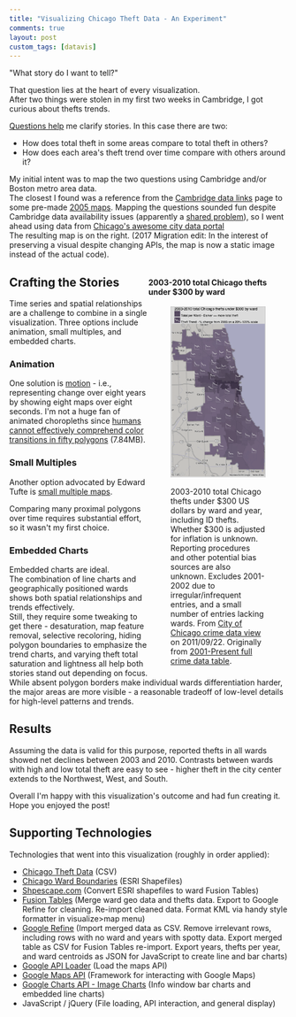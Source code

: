 ```yaml
---
title: "Visualizing Chicago Theft Data - An Experiment"
comments: true
layout: post
custom_tags: [datavis]
---
```


"What story do I want to tell?"

That question lies at the heart of every visualization.  
After two things were stolen in my first two weeks in Cambridge, I got curious about thefts trends.

[Questions help](http://flowingdata.com/2010/04/29/visualizing-data-ask-a-question-first/) me clarify stories. In this case there are two:
 - How does total theft in some areas compare to total theft in others?
 - How does each area's theft trend over time compare with others around it?

My initial intent was to map the two questions using Cambridge and/or Boston metro area data.  
The closest I found was a reference from the [Cambridge data links](http://www2.cambridgema.gov/cdd/data/datalinks.html) page to some pre-made [2005 maps](http://www.caliper.com/Maptitude/MassStats/Map.aspx).  Mapping the questions sounded fun despite Cambridge data availability issues (apparently a <a href="http://bostonography.com/2011/autumn-streets/" class="ext-right" target="_blank">shared problem</a>), so I went ahead using data from <a href="https://data.cityofchicago.org/">Chicago's awesome city data portal</a>  
The resulting map is on the right. (2017 Migration edit: In the interest of preserving a visual despite changing APIs, the map is now a static image instead of the actual code).

<div style="width:50%; float:right; clear:none;">
  <h4>2003-2010 total Chicago thefts under $300 by ward</h4>
  <figure>
    <div id="chicago-theft-yrs"><img src="/images/chicago-theft-map.png" alt="chicago theft visualization by ward" /></div>
    <figcaption class="clear-none">
    <p>
      2003-2010 total Chicago thefts under $300 US dollars by ward and year, including ID thefts.  
      Whether $300 is adjusted for inflation is unknown.  
       Reporting procedures and other potential bias sources are also unknown.  
        Excludes 2001-2002 due to irregular/infrequent entries, and a small number of entries lacking wards. From <a href="https://data.cityofchicago.org/Public-Safety/2001-present-Theft-300-by-ward-year/jq8x-ret8">City of Chicago crime data view</a> on 2011/09/22. Originally from <a href="https://data.cityofchicago.org/Public-Safety/Crimes-2001-to-present/ijzp-q8t2">2001-Present full crime data table</a>.
    </p>
    </figcaption>
  </figure>
</div>

##  Crafting the Stories 
Time series and spatial relationships are a challenge to combine in a single visualization. Three options include animation, small multiples, and embedded charts.

### Animation 
One solution is <a href="http://www.youtube.com/watch?v=pM8XbzdlZIg" class="ext-right" target="_blank">motion</a> - i.e., representing change over eight years by showing eight maps over eight seconds. I'm not a huge fan of animated choropleths since <a href="http://thecartofish.com/fish_thesis.pdf" class="pdf-right" target="_blank">humans cannot effectively comprehend color transitions in fifty polygons</a> (7.84MB).

### Small Multiples
Another option advocated by Edward Tufte is <a href="http://www.juiceanalytics.com/writing/better-know-visualization-small-multiples/" class="ext-right" target="_blank">small multiple maps</a>.

Comparing many proximal polygons over time requires substantial effort, so it wasn't my first choice.

### Embedded Charts
Embedded charts are ideal.  
The combination of line charts and geographically positioned wards shows both spatial relationships and trends effectively.  
Still, they require some tweaking to get there - desaturation, map feature removal, selective recoloring, hiding polygon boundaries to emphasize the trend charts, and varying theft total saturation and lightness all help both stories stand out depending on focus. While absent polygon borders make individual wards differentiation harder, the major areas are more visible - a reasonable tradeoff of low-level details for high-level patterns and trends.

## Results
Assuming the data is valid for this purpose, reported thefts in all wards showed net declines between 2003 and 2010.  Contrasts between wards with high and low total theft are easy to see - higher theft in the city center extends to the Northwest, West, and South.

Overall I'm happy with this visualization's outcome and had fun creating it.  Hope you enjoyed the post!

## Supporting Technologies
Technologies that went into this visualization (roughly in order applied):
<ul>
<li><a href="https://data.cityofchicago.org/Public-Safety/Crimes-2001-to-present/ijzp-q8t2">Chicago Theft Data</a> (CSV)</li>
<li><a href="https://data.cityofchicago.org/browse?limitTo=blob">Chicago Ward Boundaries</a> (ESRI Shapefiles)</li>
<li><a title="http://www.shpescape.com/" href="http://www.shpescape.com/">Shpescape.com</a> (Convert ESRI shapefiles to ward Fusion Tables)</li>
<li><a href="www.google.com/fusiontables/Home" class="ext-right" target="_blank">Fusion Tables</a> (Merge ward geo data and thefts data. Export to Google Refine for cleaning. Re-import cleaned data. Format KML via handy style formatter in visualize&gt;map menu)</li>
<li><a href="http://code.google.com/p/google-refine/" class="ext-right" target="_blank">Google Refine</a> (Import merged data as CSV. Remove irrelevant rows, including rows with no ward and years with spotty data.  
Export merged table as CSV for Fusion Tables re-import. Export years, thefts per year, and ward centroids as JSON for JavaScript to create line and bar charts)</li>
<li><a href="http://code.google.com/apis/loader/">Google API Loader</a> (Load the maps API)</li>
<li><a href="http://code.google.com/apis/maps/documentation/javascript/" class="ext-right" target="_blank">Google Maps API</a> (Framework for interacting with Google Maps)</li>
<li><a href="http://code.google.com/apis/chart/image/" class="ext-right" target="_blank">Google Charts API - Image Charts</a> (Info window bar charts and embedded line charts)</li>
<li>JavaScript / jQuery (File loading, API interaction, and general display)</li>
</ul>
